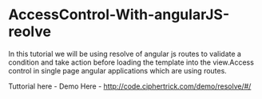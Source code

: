 AccessControl-With-angularJS-reolve
===================================

In this tutorial we will be using resolve of angular js routes to validate a condition and take action before loading the template into the view.Access control in single page angular applications which are using routes.

Tuttorial here - 
Demo Here - http://code.ciphertrick.com/demo/resolve/#/
